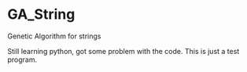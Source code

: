 # GA_String
Genetic Algorithm for strings

Still learning python, got some problem with the code.
This is just a test program. 
